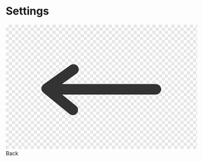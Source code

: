 <link href="../styles.css" rel="stylesheet">  

# Settings  

<div class="backarrow">
<a href="map">
<img src="../imgs/backarrow.png" alt="Back">
</a>
</div>
<div class="map"> Back </div>   
